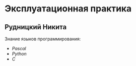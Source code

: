 # Эксплуатационная практика
## Рудницкий Никита

Знание языков программирования:
* *Pascal*
* *Python*
* *C*

